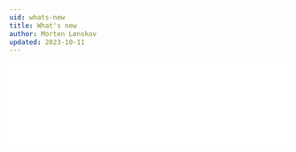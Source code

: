 ```yaml
---
uid: whats-new
title: What's new
author: Morten Lønskov
updated: 2023-10-11
---
```


<script>
    function resizeIframe(height) {
      const iframe = document.getElementById("content-iframe");
      iframe.style.height = height + 'px';
    }
</script>

<iframe id="content-iframe" src="../whats-new/index.html?version=3.19.0" title="What's new" style="border:none;width:100%;"></iframe>
